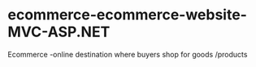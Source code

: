 # ecommerce-ecommerce-website-MVC-ASP.NET
Ecommerce -online destination where buyers shop for goods /products
